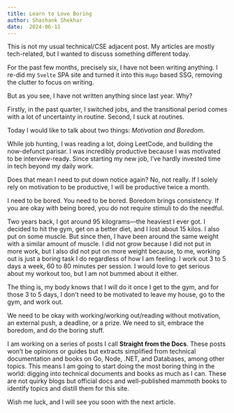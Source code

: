 ```yaml
---
title: Learn to Love Boring
author: Shashank Shekhar
date:  2024-06-11
---
```

This is not my usual technical/CSE adjacent post. My articles are mostly tech-related, but I wanted to discuss something different today.

For the past few months, precisely six, I have not been writing anything. I re-did my `Svelte` SPA site and turned it into this `Hugo` based SSG, removing the clutter to focus on writing.

But as you see, I have not written anything since last year. Why?

Firstly, in the past quarter, I switched jobs, and the transitional period comes with a lot of uncertainty in routine. Second, I suck at routines.

Today I would like to talk about two things: *Motivation and Boredom*.

While job hunting, I was reading a lot, doing LeetCode, and building the now-defunct parisar. I was incredibly productive because I was motivated to be interview-ready. Since starting my new job, I’ve hardly invested time in tech beyond my daily work.

Does that mean I need to put down notice again? No, not really. If I solely rely on motivation to be productive, I will be productive twice a month.

I need to be bored. You need to be bored. 
Boredom brings consistency. If you are okay with being bored, you do not require stimuli to do the needful.

Two years back, I got around 95 kilograms—the heaviest I ever got. I decided to hit the gym, get on a better diet, and I lost about 15 kilos. I also put on some muscle. But since then, I have been around the same weight with a similar amount of muscle. I did not grow because I did not put in more work, but I also did not put on more weight because, to me, working out is just a boring task I do regardless of how I am feeling. I work out 3 to 5 days a week, 60 to 80 minutes per session. I would love to get serious about my workout too, but I am not bummed about it either.

The thing is, my body knows that I will do it once I get to the gym, and for those 3 to 5 days, I don't need to be motivated to leave my house, go to the gym, and work out.

We need to be okay with working/working out/reading without motivation, an external push, a deadline, or a prize. We need to sit, embrace the boredom, and do the boring stuff.

I am working on a series of posts I call **Straight from the Docs**. These posts won’t be opinions or guides but extracts simplified from technical documentation and books on Go, Node, .NET, and Databases, among other topics. This means I am going to start doing the most boring thing in the world: digging into technical documents and books as much as I can. These are not quirky blogs but official docs and well-published mammoth books to identify topics and distill them for this site.

Wish me luck, and I will see you soon with the next article.